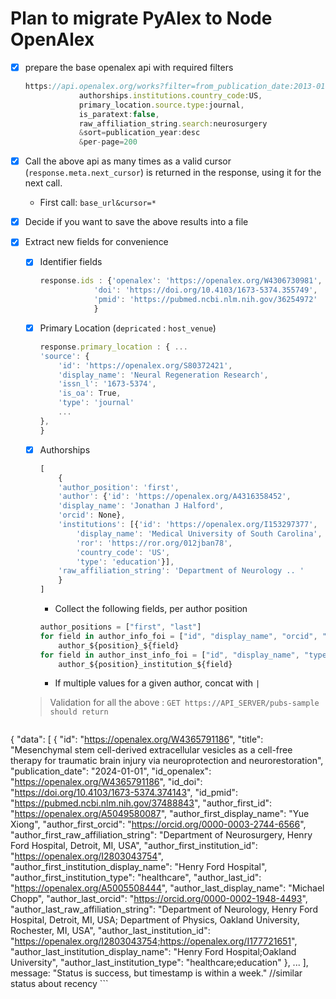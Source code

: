 # Plan to migrate PyAlex to Node OpenAlex

 - [x] prepare the base openalex api with required filters
    ```js
    https://api.openalex.org/works?filter=from_publication_date:2013-01-01,
                authorships.institutions.country_code:US,
                primary_location.source.type:journal,
                is_paratext:false,
                raw_affiliation_string.search:neurosurgery
                &sort=publication_year:desc
                &per-page=200
    ```
 - [x] Call the above api as many times as a valid cursor (`response.meta.next_cursor`) is returned in the response, using it for the next call.
    - First call: `base_url&cursor=*`
 - [x] Decide if you want to save the above results into a file
 - [x] Extract new fields for convenience
    - [x] Identifier fields
        ```js
        response.ids : {'openalex': 'https://openalex.org/W4306730981',
                    'doi': 'https://doi.org/10.4103/1673-5374.355749',
                    'pmid': 'https://pubmed.ncbi.nlm.nih.gov/36254972'
                    }
        ```
    - [x] Primary Location (`depricated` : `host_venue`)
        ```js
        response.primary_location : { ...
        'source': {
            'id': 'https://openalex.org/S80372421',
            'display_name': 'Neural Regeneration Research',
            'issn_l': '1673-5374',
            'is_oa': True,
            'type': 'journal'
            ...
        },
        }
        ```
    - [x] Authorships 
        ```js
        [
            {
            'author_position': 'first',
            'author': {'id': 'https://openalex.org/A4316358452',
            'display_name': 'Jonathan J Halford',
            'orcid': None},
            'institutions': [{'id': 'https://openalex.org/I153297377',
                'display_name': 'Medical University of South Carolina',
                'ror': 'https://ror.org/012jban78',
                'country_code': 'US',
                'type': 'education'}],
            'raw_affiliation_string': 'Department of Neurology .. '
            }
        ]
        ```
         - Collect the following fields, per author position
        ```js
        author_positions = ["first", "last"]
        for field in author_info_foi = ["id", "display_name", "orcid", "raw_affiliation_string"]:
            author_${position}_${field}
        for field in author_inst_info_foi = ["id", "display_name", "type"]
            author_${position}_institution_${field}
        ```
        - If multiple values for a given author, concat with `|`

    > Validation for all the above :
    `GET https://API_SERVER/pubs-sample should return`

    ```json
{
    "data": [
        {
            "id": "https://openalex.org/W4365791186",
            "title": "Mesenchymal stem cell-derived extracellular vesicles as a cell-free therapy for traumatic brain injury via neuroprotection and neurorestoration",
            "publication_date": "2024-01-01",
            "id_openalex": "https://openalex.org/W4365791186",
            "id_doi": "https://doi.org/10.4103/1673-5374.374143",
            "id_pmid": "https://pubmed.ncbi.nlm.nih.gov/37488843",
            "author_first_id": "https://openalex.org/A5049580087",
            "author_first_display_name": "Yue Xiong",
            "author_first_orcid": "https://orcid.org/0000-0003-2744-6566",
            "author_first_raw_affiliation_string": "Department of Neurosurgery, Henry Ford Hospital, Detroit, MI, USA",
            "author_first_institution_id": "https://openalex.org/I2803043754",
            "author_first_institution_display_name": "Henry Ford Hospital",
            "author_first_institution_type": "healthcare",
            "author_last_id": "https://openalex.org/A5005508444",
            "author_last_display_name": "Michael Chopp",
            "author_last_orcid": "https://orcid.org/0000-0002-1948-4493",
            "author_last_raw_affiliation_string": "Department of Neurology, Henry Ford Hospital, Detroit, MI, USA; Department of Physics, Oakland University, Rochester, MI, USA",
            "author_last_institution_id": "https://openalex.org/I2803043754;https://openalex.org/I177721651",
            "author_last_institution_display_name": "Henry Ford Hospital;Oakland University",
            "author_last_institution_type": "healthcare;education"
        },
        ...
    ],
message: "Status is success, but timestamp is within a week." //similar status about recency
    ```
